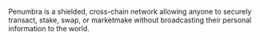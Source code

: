 Penumbra is a shielded, cross-chain network allowing anyone to securely transact, stake, swap, or marketmake without broadcasting their personal information to the world.
